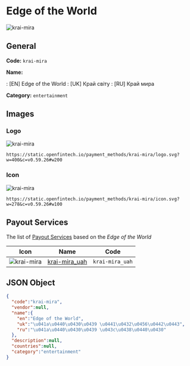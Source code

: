 
# Edge of the World 
![krai-mira](https://static.openfintech.io/payment_methods/krai-mira/logo.svg?w=400&c=v0.59.26#w200)  

## General 
**Code:** `krai-mira` 
 
**Name:** 
 
:	[EN] Edge of the World 
:	[UK] Край світу 
:	[RU] Край мира 
 
**Category:** `entertainment` 
 

## Images 

### Logo 
![krai-mira](https://static.openfintech.io/payment_methods/krai-mira/logo.svg?w=400&c=v0.59.26#w200)  

```
https://static.openfintech.io/payment_methods/krai-mira/logo.svg?w=400&c=v0.59.26#w200
```  

### Icon 
![krai-mira](https://static.openfintech.io/payment_methods/krai-mira/icon.svg?w=278&c=v0.59.26#w100)  

```
https://static.openfintech.io/payment_methods/krai-mira/icon.svg?w=278&c=v0.59.26#w100
```  

## Payout Services 
 
The list of [Payout Services](/payout-services/) based on the _Edge of the World_ 

|Icon|Name|Code| 
|:---:|:---:|:---:| 
|![krai-mira](https://static.openfintech.io/payout_methods/krai-mira/icon.png?w=278&c=v0.59.26#w40) |[krai-mira_uah](/payout-services/krai-mira_uah/)|`krai-mira_uah`| 
 

## JSON Object 

```json
{
  "code":"krai-mira",
  "vendor":null,
  "name":{
    "en":"Edge of the World",
    "uk":"\u041a\u0440\u0430\u0439 \u0441\u0432\u0456\u0442\u0443",
    "ru":"\u041a\u0440\u0430\u0439 \u043c\u0438\u0440\u0430"
  },
  "description":null,
  "countries":null,
  "category":"entertainment"
}
```  
